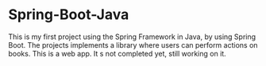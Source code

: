 # Spring-Boot-Java
This is my first project using the Spring Framework in Java, by using Spring Boot. The projects implements a library where users can perform actions on books.
This is a web app. It s not completed yet, still working on it. 
